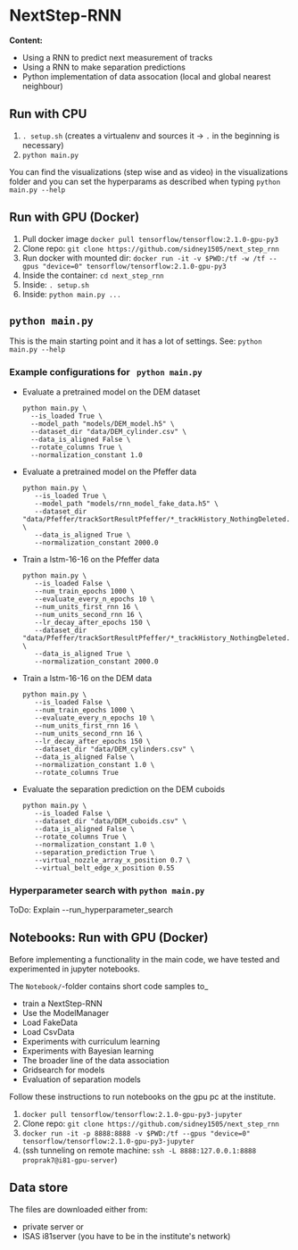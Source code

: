 # NextStep-RNN

**Content:**

- Using a RNN to predict next measurement of tracks
- Using a RNN to make separation predictions
- Python implementation of data assocation (local and global nearest neighbour)

## Run with CPU

1. `. setup.sh` (creates a virtualenv and sources it -> `.` in the beginning is necessary)
2. `python main.py`

You can find the visualizations (step wise and as video) in the visualizations folder and you can set the hyperparams as described when typing `python main.py --help`

## Run with GPU (Docker)

1. Pull docker image `docker pull tensorflow/tensorflow:2.1.0-gpu-py3`
2. Clone repo: `git clone https://github.com/sidney1505/next_step_rnn`
3. Run docker with mounted dir: `docker run -it -v $PWD:/tf -w /tf --gpus "device=0" tensorflow/tensorflow:2.1.0-gpu-py3`
4. Inside the container: `cd next_step_rnn`
5. Inside: `. setup.sh`
6. Inside: `python main.py ...`

## `python main.py`

This is the main starting point and it has a lot of settings.
See: `python main.py --help`

### Example configurations for ` python main.py`

- Evaluate a pretrained model on the DEM dataset

  ```shell script
  python main.py \
    --is_loaded True \
    --model_path "models/DEM_model.h5" \
    --dataset_dir "data/DEM_cylinder.csv" \
    --data_is_aligned False \
    --rotate_columns True \
    --normalization_constant 1.0
  ```

- Evaluate a pretrained model on the Pfeffer data

  ```shell script
  python main.py \
     --is_loaded True \
     --model_path "models/rnn_model_fake_data.h5" \
     --dataset_dir "data/Pfeffer/trackSortResultPfeffer/*_trackHistory_NothingDeleted.csv" \
     --data_is_aligned True \
     --normalization_constant 2000.0 
  ```

- Train a lstm-16-16 on the Pfeffer data
  ```shell script
  python main.py \
     --is_loaded False \
     --num_train_epochs 1000 \
     --evaluate_every_n_epochs 10 \
     --num_units_first_rnn 16 \
     --num_units_second_rnn 16 \
     --lr_decay_after_epochs 150 \
     --dataset_dir "data/Pfeffer/trackSortResultPfeffer/*_trackHistory_NothingDeleted.csv" \
     --data_is_aligned True \
     --normalization_constant 2000.0 
  ```
  
- Train a lstm-16-16 on the DEM data
  ```shell script
  python main.py \
     --is_loaded False \
     --num_train_epochs 1000 \
     --evaluate_every_n_epochs 10 \
     --num_units_first_rnn 16 \
     --num_units_second_rnn 16 \
     --lr_decay_after_epochs 150 \
     --dataset_dir "data/DEM_cylinders.csv" \
     --data_is_aligned False \
     --normalization_constant 1.0 \
     --rotate_columns True
  ```
  
- Evaluate the separation prediction on the DEM cuboids

  ```shell script
  python main.py \
     --is_loaded False \
     --dataset_dir "data/DEM_cuboids.csv" \
     --data_is_aligned False \
     --rotate_columns True \
     --normalization_constant 1.0 \
     --separation_prediction True \
     --virtual_nozzle_array_x_position 0.7 \
     --virtual_belt_edge_x_position 0.55
  ```

### Hyperparameter search with `python main.py`

ToDo: Explain --run_hyperparameter_search

## Notebooks:  Run with GPU (Docker)

Before implementing a functionality in the main code, we have tested and experimented in jupyter
notebooks. 

The `Notebook/`-folder contains short code samples to_

- train a NextStep-RNN
- Use the ModelManager
- Load FakeData
- Load CsvData
- Experiments with curriculum learning
- Experiments with Bayesian learning
- The broader line of the data association
- Gridsearch for models
- Evaluation of separation models

Follow these instructions to run notebooks on the gpu pc at the institute.

1. `docker pull tensorflow/tensorflow:2.1.0-gpu-py3-jupyter`
2. Clone repo: `git clone https://github.com/sidney1505/next_step_rnn`
3. `docker run -it -p 8888:8888 -v $PWD:/tf --gpus "device=0" tensorflow/tensorflow:2.1.0-gpu-py3-jupyter`
4. (ssh tunneling on remote machine: `ssh -L 8888:127.0.0.1:8888 proprak7@i81-gpu-server`)

## Data store

The files are downloaded either from:
- private server  or
- ISAS i81server (you have to be in the institute's network)